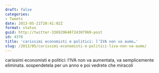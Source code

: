 ```yaml
---
draft: false
categories:
- Tweets
date: 2013-05-21T20:41:02Z
format: status
guid: http://twitter-336929648724307969-post
id: 4376
title: 'carissimi economisti e politici: l’IVA non va aume…'
slug: /2013/05/carissimi-economisti-e-politici-liva-non-va-aume/
---
```


carissimi economisti e politici: l’IVA non va aumentata, va semplicemente eliminata. sospendetela per un anno e poi vedrete che miracoli
